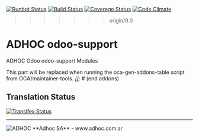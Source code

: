 [![Runbot Status](http://runbot.adhoc.com.ar/runbot/badge/flat/11/9.0.svg)](http://runbot.adhoc.com.ar/runbot/repo/github-com-ingadhoc-odoo-support-11)
[![Build Status](https://travis-ci.org/ingadhoc/odoo-support.svg?branch=9.0)](https://travis-ci.org/ingadhoc/odoo-support)
[![Coverage Status](https://coveralls.io/repos/ingadhoc/odoo-support/badge.png?branch=9.0)](https://coveralls.io/r/ingadhoc/odoo-support?branch=9.0)
[![Code Climate](https://codeclimate.com/github/ingadhoc/odoo-support/badges/gpa.svg)](https://codeclimate.com/github/ingadhoc/odoo-support)
>>>>>>> origin/9.0

# ADHOC odoo-support

ADHOC Odoo odoo-support Modules

[//]: # (addons)
This part will be replaced when running the oca-gen-addons-table script from OCA/maintainer-tools.
[//]: # (end addons)

Translation Status
------------------
[![Transifex Status](https://www.transifex.com/projects/p/ingadhoc-odoo-support-9-0/chart/image_png)](https://www.transifex.com/projects/p/ingadhoc-odoo-support-9-0)

----

<img alt="ADHOC" src="http://fotos.subefotos.com/83fed853c1e15a8023b86b2b22d6145bo.png" />
**Adhoc SA** - www.adhoc.com.ar
